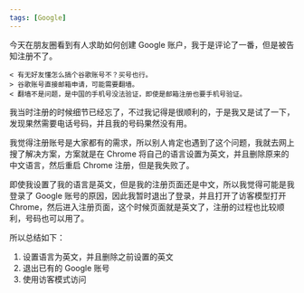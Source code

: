```yaml
---
tags: [Google]
---
```


今天在朋友圈看到有人求助如何创建 Google 账户，我于是评论了一番，但是被告知注册不了。

```chat
< 有无好友懂怎么搞个谷歌账号不？买号也行。
> 谷歌账号直接邮箱申请，可能需要翻墙。
< 翻墙不是问题，是中国的手机号没法验证，即使是邮箱注册也要手机号验证。
```

我当时注册的时候细节已经忘了，不过我记得是很顺利的，于是我又是试了一下，发现果然需要电话号码，并且我的号码果然没有用。

我觉得注册账号是大家都有的需求，所以别人肯定也遇到了这个问题，我就去网上搜了解决方案，方案就是在 Chrome 将自己的语言设置为英文，并且删除原来的中文语言，然后重启 Chrome 注册，但是我失败了。

即使我设置了我的语言是英文，但是我的注册页面还是中文，所以我觉得可能是我登录了 Google 账号的原因，因此我暂时退出了登录，并且打开了访客模型打开 Chrome，然后进入注册页面，这个时候页面就是英文了，注册的过程也比较顺利，号码也可以用了。

所以总结如下：

1. 设置语言为英文，并且删除之前设置的英文
2. 退出已有的 Google 账号
3. 使用访客模式访问


